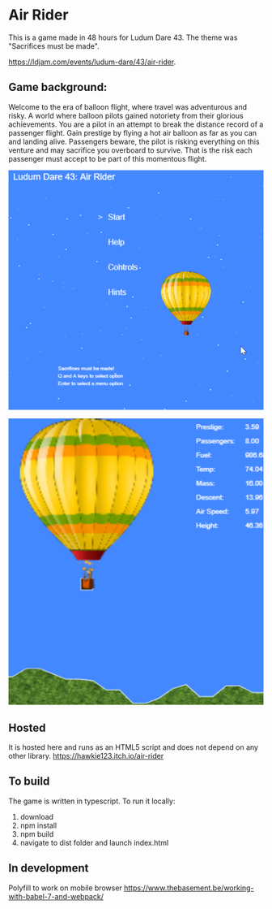 # Air Rider

This is a game made in 48 hours for Ludum Dare 43.
The theme was "Sacrifices must be made".

https://ldjam.com/events/ludum-dare/43/air-rider.

## Game background:

Welcome to the era of balloon flight, where travel was adventurous and risky. A world where balloon pilots gained notoriety from their glorious achievements. You are a pilot in an attempt to break the distance record of a passenger flight. Gain prestige by flying a hot air balloon as far as you can and landing alive. Passengers beware, the pilot is risking everything on this venture and may sacrifice you overboard to survive. That is the risk each passenger must accept to be part of this momentous flight.

![Menu](AirRider-menu.png)

![In game flight](AirRiderCover.png)

## Hosted

It is hosted here and runs as an HTML5 script and does not depend on any other library.
https://hawkie123.itch.io/air-rider

## To build

The game is written in typescript. To run it locally:

1. download
2. npm install
3. npm build
4. navigate to dist folder and launch index.html

## In development

Polyfill to work on mobile browser
https://www.thebasement.be/working-with-babel-7-and-webpack/
